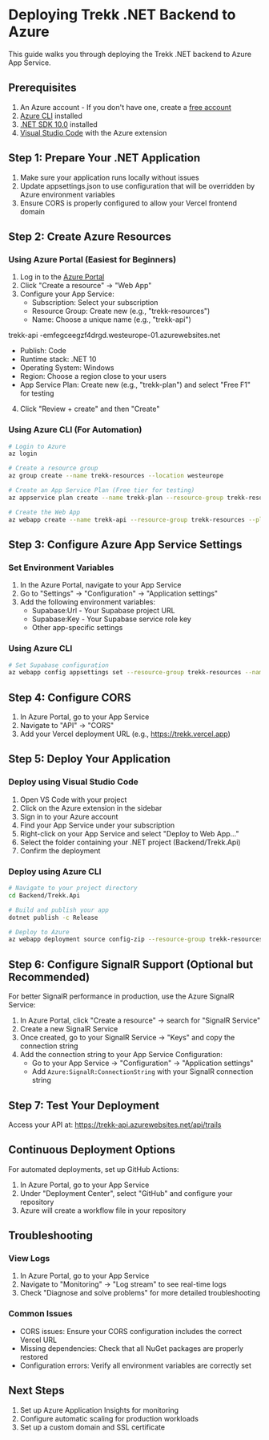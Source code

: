 # Deploying Trekk .NET Backend to Azure

This guide walks you through deploying the Trekk .NET backend to Azure App Service.

## Prerequisites

1. An Azure account - If you don't have one, create a [free account](https://azure.microsoft.com/en-us/free/)
2. [Azure CLI](https://docs.microsoft.com/en-us/cli/azure/install-azure-cli) installed
3. [.NET SDK 10.0](https://dotnet.microsoft.com/download) installed
4. [Visual Studio Code](https://code.visualstudio.com/) with the Azure extension

## Step 1: Prepare Your .NET Application

1. Make sure your application runs locally without issues
2. Update appsettings.json to use configuration that will be overridden by Azure environment variables
3. Ensure CORS is properly configured to allow your Vercel frontend domain

## Step 2: Create Azure Resources

### Using Azure Portal (Easiest for Beginners)

1. Log in to the [Azure Portal](https://portal.azure.com/)
2. Click "Create a resource" → "Web App"
3. Configure your App Service:
   - Subscription: Select your subscription
   - Resource Group: Create new (e.g., "trekk-resources")
   - Name: Choose a unique name (e.g., "trekk-api") 

trekk-api
-emfegceegzf4drgd.westeurope-01.azurewebsites.net

   - Publish: Code
   - Runtime stack: .NET 10
   - Operating System: Windows
   - Region: Choose a region close to your users
   - App Service Plan: Create new (e.g., "trekk-plan") and select "Free F1" for testing
4. Click "Review + create" and then "Create"

### Using Azure CLI (For Automation)

```bash
# Login to Azure
az login

# Create a resource group
az group create --name trekk-resources --location westeurope

# Create an App Service Plan (Free tier for testing)
az appservice plan create --name trekk-plan --resource-group trekk-resources --sku F1

# Create the Web App
az webapp create --name trekk-api --resource-group trekk-resources --plan trekk-plan --runtime "DOTNET|10.0"
```

## Step 3: Configure Azure App Service Settings

### Set Environment Variables

1. In the Azure Portal, navigate to your App Service
2. Go to "Settings" → "Configuration" → "Application settings"
3. Add the following environment variables:
   - Supabase:Url - Your Supabase project URL
   - Supabase:Key - Your Supabase service role key
   - Other app-specific settings

### Using Azure CLI

```bash
# Set Supabase configuration
az webapp config appsettings set --resource-group trekk-resources --name trekk-api --settings Supabase:Url=https://your-project-id.supabase.co Supabase:Key=your-service-role-key
```

## Step 4: Configure CORS

1. In Azure Portal, go to your App Service
2. Navigate to "API" → "CORS"
3. Add your Vercel deployment URL (e.g., https://trekk.vercel.app)

## Step 5: Deploy Your Application

### Deploy using Visual Studio Code

1. Open VS Code with your project
2. Click on the Azure extension in the sidebar
3. Sign in to your Azure account
4. Find your App Service under your subscription
5. Right-click on your App Service and select "Deploy to Web App..."
6. Select the folder containing your .NET project (Backend/Trekk.Api)
7. Confirm the deployment

### Deploy using Azure CLI

```bash
# Navigate to your project directory
cd Backend/Trekk.Api

# Build and publish your app
dotnet publish -c Release

# Deploy to Azure
az webapp deployment source config-zip --resource-group trekk-resources --name trekk-api --src ./bin/Release/net10.0/publish/publish.zip
```

## Step 6: Configure SignalR Support (Optional but Recommended)

For better SignalR performance in production, use the Azure SignalR Service:

1. In Azure Portal, click "Create a resource" → search for "SignalR Service"
2. Create a new SignalR Service
3. Once created, go to your SignalR Service → "Keys" and copy the connection string
4. Add the connection string to your App Service Configuration:
   - Go to your App Service → "Configuration" → "Application settings"
   - Add `Azure:SignalR:ConnectionString` with your SignalR connection string

## Step 7: Test Your Deployment

Access your API at: https://trekk-api.azurewebsites.net/api/trails

## Continuous Deployment Options

For automated deployments, set up GitHub Actions:

1. In Azure Portal, go to your App Service
2. Under "Deployment Center", select "GitHub" and configure your repository
3. Azure will create a workflow file in your repository

## Troubleshooting

### View Logs

1. In Azure Portal, go to your App Service
2. Navigate to "Monitoring" → "Log stream" to see real-time logs
3. Check "Diagnose and solve problems" for more detailed troubleshooting

### Common Issues

- CORS issues: Ensure your CORS configuration includes the correct Vercel URL
- Missing dependencies: Check that all NuGet packages are properly restored
- Configuration errors: Verify all environment variables are correctly set

## Next Steps

1. Set up Azure Application Insights for monitoring
2. Configure automatic scaling for production workloads
3. Set up a custom domain and SSL certificate
